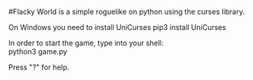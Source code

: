 #Flacky World is a simple roguelike on python using the curses library.

On Windows you need to install UniCurses
pip3 install UniCurses

In order to start the game, type into your shell:<br>
python3 game.py <br>

Press "?" for help. <br>
